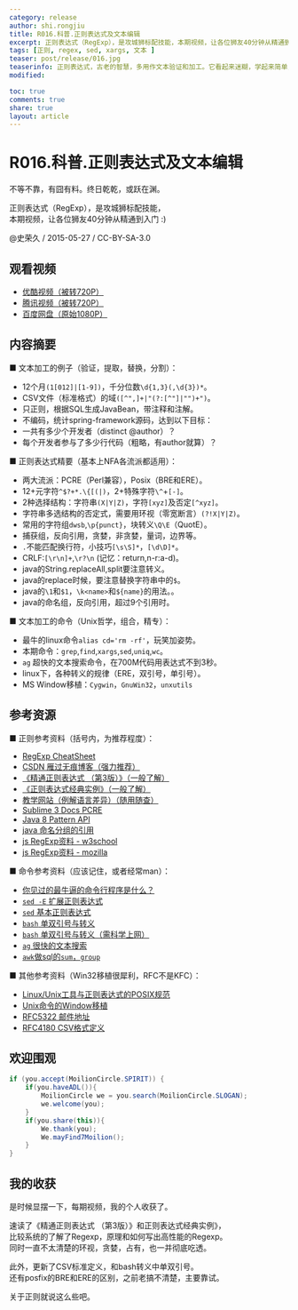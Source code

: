 ```yaml
---
category: release
author: shi.rongjiu
title: R016.科普.正则表达式及文本编辑
excerpt: 正则表达式（RegExp），是攻城狮标配技能，本期视频，让各位狮友40分钟从精通到入门 :)
tags: [正则, regex, sed, xargs, 文本 ]
teaser: post/release/016.jpg
teaserinfo: 正则表达式，古老的智慧，多用作文本验证和加工。它看起来迷糊，学起来简单，用起来神奇。
modified:

toc: true
comments: true
share: true
layout: article
---
```


# R016.科普.正则表达式及文本编辑

不等不靠，有囧有料。终日乾乾，或跃在渊。  

正则表达式（RegExp），是攻城狮标配技能，  
本期视频，让各位狮友40分钟从精通到入门 :)

@史荣久 / 2015-05-27 / CC-BY-SA-3.0  

## 观看视频

  * [优酷视频（被转720P）](http://v.youku.com/v_show/id_XOTY1MjUyMTcy.html)
  * [腾讯视频（被转720P）](http://v.qq.com/x/page/j0154851jdo.html)
  * [百度网盘（原始1080P）](http://pan.baidu.com/s/1dF3pYi1)

## 内容摘要

  ■ 文本加工的例子（验证，提取，替换，分割）：

  * 12个月`(1[012]|[1-9])`，千分位数`\d{1,3}(,\d{3})*`。
  * CSV文件（标准格式）的域`([^",]+|"(?:[^"]|"")+")`。
  * 只正则，根据SQL生成JavaBean，带注释和注解。
  * 不编码，统计spring-framework源码，达到以下目标：
  * 一共有多少个开发者（distinct @author）？
  * 每个开发者参与了多少行代码（粗略，有author就算）？

  ■ 正则表达式精要（基本上NFA各流派都适用）：

  * 两大流派：PCRE（Perl兼容），Posix（BRE和ERE）。
  * 12+元字符`^$?+*.\{[(|)`，2+特殊字符`\^`+`[-]`。
  * 2种选择结构：字符串`(X|Y|Z)`，字符`[xyz]`及否定`[^xyz]`。
  * 字符串多选结构的否定式，需要用环视（零宽断言）`(?!X|Y|Z)`。
  * 常用的字符组`dwsb`,`\p{punct}`，块转义`\Q\E`（QuotE）。
  * 捕获组，反向引用，贪婪，非贪婪，量词，边界等。
  * `.`不能匹配换行符，小技巧`[\s\S]*`，`[\d\D]*`。
  * CRLF:`[\r\n]+`,`\r?\n` (记忆：return,n-r:a-d)。
  * java的String.replaceAll,split要注意转义。
  * java的replace时候，要注意替换字符串中的`$`。
  * java的`\1`和`$1`，`\k<name>`和`${name}`的用法。。
  * java的命名组，反向引用，超过9个引用时。

  ■ 文本加工的命令（Unix哲学，组合，精专）：

  * 最牛的linux命令`alias cd='rm -rf'`，玩笑加姿势。
  * 本期命令：`grep`,`find`,`xargs`,`sed`,`uniq`,`wc`。
  * `ag` 超快的文本搜索命令，在700M代码用表达式不到3秒。
  * linux下，各种转义的规律（ERE，双引号，单引号）。
  * MS Window移植：`Cygwin`，`GnuWin32`，`unxutils`

## 参考资源

  ■ 正则参考资料（括号内，为推荐程度）：

  * [RegExp CheatSheet](http://www.cheatography.com/davechild/cheat-sheets/regular-expressions/)
  * [CSDN 雁过无痕博客（强力推荐）](http://blog.csdn.net/lxcnn)
  * [《精通正则表达式 （第3版）》（一般了解）](http://book.douban.com/subject/2154713)
  * [《正则表达式经典实例》（一般了解）](http://book.douban.com/subject/4872186)
  * [教学网站（例解语言差异）（随用随查）](http://www.regular-expressions.info)
  * [Sublime 3 Docs PCRE](http://docs.sublimetext.info/en/latest/search_and_replace/search_and_replace_overview.html#regular-expressions)
  * [Java 8 Pattern API](http://docs.oracle.com/javase/8/docs/api/java/util/regex/Pattern.html)
  * [java 命名分组的引用](http://stackoverflow.com/questions/415580/regex-named-groups-in-java)
  * [js RegExp资料 - w3school](http://www.w3school.com.cn/jsref/jsref_obj_regexp.asp)
  * [js RegExp资料 - mozilla](https://developer.mozilla.org/zh-CN/docs/Web/JavaScript/Reference/Global_Objects/RegExp)

  ■ 命令参考资料（应该记住，或者经常man）：

  * [你见过的最牛逼的命令行程序是什么？](http://www.zhihu.com/question/29257300/answer/43814464)
  * [`sed -E` 扩展正则表达式](https://www.gnu.org/software/sed/manual/html_node/Extended-regexps.html)
  * [`sed` 基本正则表达式](https://www.gnu.org/software/sed/manual/html_node/Regular-Expressions.html)
  * [`bash` 单双引号与转义](http://stackoverflow.com/questions/4870253)
  * [`bash` 单双引号与转义（需科学上网）](http://wiki.bash-hackers.org/syntax/quoting)
  * [`ag` 很快的文本搜索](https://github.com/ggreer/the_silver_searcher)
  * [`awk`做sql的`sum`，`group`](http://www.unixcl.com/2008/09/sum-of-and-group-by-using-awk.html)

  ■ 其他参考资料（Win32移植很犀利，RFC不是KFC）：

  * [Linux/Unix工具与正则表达式的POSIX规范](http://www.infoq.com/cn/news/2011/07/regular-expressions-6-POSIX)
  * [Unix命令的Window移植](http://www.cyberciti.biz/faq/unix-command-line-utilities-for-windows)
  * [RFC5322 邮件地址](http://tools.ietf.org/html/rfc5322#section-3.4)
  * [RFC4180 CSV格式定义](http://tools.ietf.org/html/rfc4180)

## 欢迎围观

``` java
if (you.accept(MoilionCircle.SPIRIT)) {
    if(you.haveADL()){
        MoilionCircle we = you.search(MoilionCircle.SLOGAN);
        we.welcome(you);
    }
    if(you.share(this)){
        We.thank(you);
        We.mayFind7Moilion();
    }
}
```

## 我的收获

是时候显摆一下，每期视频，我的个人收获了。

速读了《精通正则表达式 （第3版）》和正则表达式经典实例》，  
比较系统的了解了Regexp，原理和如何写出高性能的Regexp。  
同时一直不太清楚的环视，贪婪，占有，也一并彻底吃透。

此外，更新了CSV标准定义，和bash转义中单双引号。  
还有posfix的BRE和ERE的区别，之前老搞不清楚，主要靠试。

关于正则就说这么些吧。
